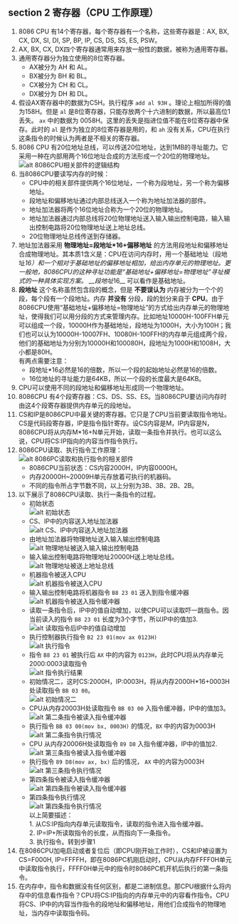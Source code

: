## section 2 寄存器（CPU 工作原理）     

1.  8086 CPU 有14个寄存器，每个寄存器有一个名称，这些寄存器是：AX, BX, CX, DX, SI, DI, SP, BP, IP, CS, DS, SS, ES, PSW。    
2.  AX, BX, CX, DX四个寄存器通常用来存放一般性的数据，被称为通用寄存器。      
3.  通用寄存器分为独立使用的8位寄存器。     
    + AX被分为 AH 和 AL。     
    + BX被分为 BH 和 BL。     
    + CX被分为 CH 和 CL。     
    + DX被分为 DH 和 DL。     
4.  假设AX寄存器中的数据为C5H。执行程序 `add al 93H` 。理论上相加所得的值为158H。但是 `al` 是8位寄存器，只能存放两个十六进制的数据，所以最高位1丢失。 `ax` 中的数据为 0058H。这里的丢失是指进位值不能在8位寄存器中保存。此时的 `al` 是作为独立的8位寄存器是用的，和 `ah` 没有关系，CPU在执行这条指令的时候认为两者是不相关的寄存器。        
5.  8086 CPU 有20位地址总线，可以传送20位地址，达到1MB的寻址能力。它采用一种在内部用两个16位地址合成的方法形成一个20位的物理地址。    
    ![alt 8086CPU相关部件的逻辑结构](,./../pitures/8086CPU相关部件的逻辑结构.PNG "8086CPU相关部件的逻辑结构")       
6.  当8086CPU要读写内存的时候：   
    + CPU中的相关部件提供两个16位地址，一个称为段地址，另一个称为偏移地址。      
    + 段地址和偏移地址通过内部总线送入一个称为地址加法器的部件。    
    + 地址加法器将两个16位地址合称为一个20位的物理地址。    
    + 地址加法器通过内部总线将20位物理地址送入输入输出控制电路，输入输出控制电路将20位物理地址送上地址总线。      
    + 20位物理地址总线传送到存储器。    
7.  地址加法器采用 __物理地址=段地址*16+偏移地址__ 的方法用段地址和偏移地址合成物理地址。其本质1含义是：CPU在访问内存时，用一个基础地址（段地址*16）和一个相对于基础地址的偏移地址相加，给出内存单元的物理地址。更一般地，8086CPU的这种寻址功能是“基础地址+偏移地址=物理地址”寻址模式的一种具体实现方案。 __段地址*16__ 可以看作是基础地址。     
8.  __段地址__ 这个名称虽然包含段的概念，但是 __不要误认为__ 内存被分为一个个的段，每个段有一个段地址。内存 __并没有__ 分段，段的划分来自于 __CPU__。由于8086CPU使用“基础地址+偏移地址=物理地址”的方式给出内存单元的物理地址，使得我们可以用分段的方式来管理内存。比如地址10000H-100FFH单元可以组成一个段，10000H作为基础地址，段地址为1000H，大小为100H；我们也可以认为10000H-10007FH、10080H-100FFH的内存单元组成两个段，他们的基础地址为分别为10000H和100080H，段地址为1000H和1008H，大小都是80H。    
    有两点需要注意：    
    + 段地址*16必然是16的倍数，所以一个段的起始地址必然是16的倍数。
    + 16位地址的寻址能力是64KB，所以一个段的长度最大是64KB。       
9.  CPU可以使用不同的段地址和偏移地址形成同一个物理地址。     
10.  8086CPU 有4个段寄存器：CS、DS、SS、ES。当8086CPU要访问内存时由这4个段寄存器提供内存单元的段地址。     
11.  CS和IP是8086CPU中最关键的寄存器。它只是了CPU当前要读取指令地址。CS是代码段寄存器，IP是指令指针寄存。设CS内容是M，IP内容是N，8086CPU将从内存M*16+N单元开始，读取一条指令并执行。也可以这么说，CPU将CS:IP指向的内容当作指令执行。     
12.  8086CPU读取、执行指令工作原理：      
     ![alt 8086PC读取和执行指令的相关部件](../../pictures/8086PC读取和执行指令的相关部件.PNG "8086PC读取和执行指令的相关部件")       
     + 8086CPU当前状态：CS内容2000H，IP内容0000H。    
     + 内存20000H~20009H单元存放着可执行的机器码。    
     + 不同的指令所占字节数不同，以上分别为3B、3B、2B、2B。     
13.  以下展示了8086CPU读取、执行一条指令的过程。    
     + 初始状态     
     ![alt 初始状态](../../pictures/初始状态.PNG "初始状态")        
     + CS、IP中的内容送入地址加法器      
     ![alt CS、IP中内容送入地址加法器](../../pictures/CS、IP中内容送入地址加法器.PNG "CS、IP中内容送入地址加法器")        
     + 由地址加法器将物理地址送入输入输出控制电路       
     ![alt 物理地址被送入输入输出控制电路](../..pictures/物理地址被送入输入输出控制电路.PNG "物理地址被送入输入输出控制电路")      
     + 输入输出控制电路将物理地址20000H送上地址总线。     
     ![alt 物理地址被送上地址总线](../../pictures/物理地址被送上地址总线.PNG "物理地址被送上地址总线")      
     + 机器指令被送入CPU      
     ![alt 机器指令被送入CPU](../../pictures/机器指令被送入CPU.PNG "机器指令被送入CPU")     
     + 输入输出控制电路将机器指令 `B8 23 01` 送入到指令缓冲器   
     ![alt 机器指令被送入指令缓冲器](../../pictures/机器指令被送入指令缓冲器.PNG "机器指令被送入指令缓冲器")    
     + 读取一条指令后，IP中的值自动增加，以使CPU可以读取吓一跳指令。因当前读入的指令 `B8 23 01` 长度为3个字节，所以IP中的值加3.   
     ![alt 读取指令后IP中的值自动增加](../../pictures/读取指令后IP中的值自动增加.PNG "读取指令后IP中的值自动增加")      
     + 执行控制器执行指令 `B2 23 01(mov ax 0123H)`      
     ![alt 执行指令](../../pictures/执行指令.PNG "执行指令")      
     + 指令 `B8 23 01` 被执行后 `AX` 中的内容为 `0123H`，此时CPU将从内存单元2000:0003读取指令     
     ![alt 指令执行结果](指令执行结果.PNG "指令执行结果")     
     + 初始情况二，这时CS:2000H，IP:0003H，将从内存2000H*16+0003H处读取指令 `BB 03 00`。     
     ![alt 初始情况二](../../pictures/初始情况二.PNG "初始情况二")      
     + CPU从内存20003H处读取指令 `BB 03 00` 入指令缓冲器，IP中的值加3。     
     ![alt 第二条指令被读入指令缓冲器](../../pictures/第二条指令被读入指令缓冲器.PNG "第二条指令被读入指令缓冲器")      
     + 执行指令 `BB 03 00(mov bx, 0003H)` 的情况，`BX` 中的内容为0003H      
     ![alt 第二条指令执行情况](../../pictures/第二条指令执行情况.PNG "第二条指令执行情况")      
     + CPU 从内存20006H处读取指令 `89 D8` 入指令缓冲器，IP中的值加2.      
     ![alt 第三条指令被读入指令缓冲器](../../pictures/第三条指令被读入指令缓冲器.PNG "第三条指令被读入指令缓冲器")      
     + 执行指令 `89 D8(mov ax, bx)` 后的情况， `AX` 中的内容为0003H     
     ![alt 第三条指令执行情况](../../pictures/第三条指令执行情况.PNG "第三条指令执行情况")      
     + 第四条指令被读入指令缓冲器     
     ![alt 第四条指令被读入指令缓冲器](../../pictures/第四条指令被读入指令缓冲器.PNG "第四条指令被读入指令缓冲器")      
     + 第四条指令执行情况     
     ![alt 第四条指令执行情况](../../pictures/第四条指令执行情况.PNG "第四条指令执行情况")      
    以上简要描述：      
    1.  从CS:IP指向内存单元读取指令，读取的指令进入指令缓冲器。   
    2.  IP=IP+所读取指令的长度，从而指向下一条指令。    
    3.  执行指令。转到步骤1     
14.  在8086CPU加电启动或者复位后（即CPU刚开始工作时），CS和IP被设置为CS=F000H, IP=FFFFH，即在8086PC机刚启动时，CPU从内存FFFF0H单元中读取指令执行，FFFF0H单元中的指令时8086PC机开机后执行的第一条指令。      
15.  在内存中，指令和数据没有任何区别，都是二进制信息。那CPU根据什么将内存中的信息看作指令？CPU将CS:IP指向的内存单元中的内容看作指令。CPU将CS、IP中的内容当作指令的段地址和偏移地址，用他们合成指令的物理地址，当内存中读取指令码。      
